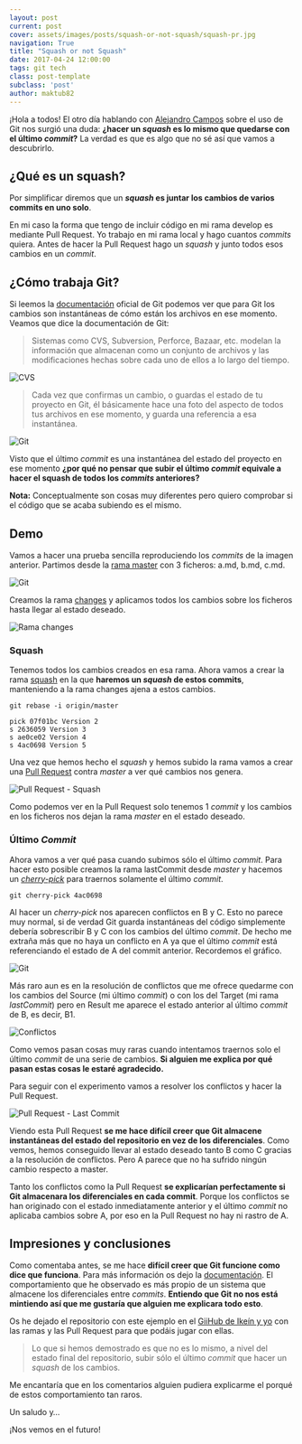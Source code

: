 ```yaml
---
layout: post
current: post
cover: assets/images/posts/squash-or-not-squash/squash-pr.jpg
navigation: True
title: "Squash or not Squash"
date: 2017-04-24 12:00:00
tags: git tech
class: post-template
subclass: 'post'
author: maktub82
---
```


¡Hola a todos! El otro día hablando con [Alejandro Campos](https://twitter.com/alejacma) sobre el uso de Git nos surgió una duda: **¿hacer un _squash_ es lo mismo que quedarse con el último _commit_?** La verdad es que es algo que no sé así que vamos a descubrirlo.

## ¿Qué es un squash?

Por simplificar diremos que un **_squash_ es juntar los cambios de varios commits en uno solo**.

En mi caso la forma que tengo de incluir código en mi rama develop es mediante Pull Request. Yo trabajo en mi rama local y hago cuantos _commits_ quiera. Antes de hacer la Pull Request hago un _squash_ y junto todos esos cambios en un _commit_.

## ¿Cómo trabaja Git?

Si leemos la [documentación](https://git-scm.com/book/es/v1/Empezando-Fundamentos-de-Git) oficial de Git podemos ver que para Git los cambios son instantáneas de cómo están los archivos en ese momento. Veamos que dice la documentación de Git:

> Sistemas como CVS, Subversion, Perforce, Bazaar, etc. modelan la información que almacenan como un conjunto de archivos y las modificaciones hechas sobre cada uno de ellos a lo largo del tiempo.

![CVS](/assets/images/posts/squash-or-not-squash/cvs.png)

> Cada vez que confirmas un cambio, o guardas el estado de tu proyecto en Git, él básicamente hace una foto del aspecto de todos tus archivos en ese momento, y guarda una referencia a esa instantánea.

![Git](/assets/images/posts/squash-or-not-squash/git.png)

Visto que el último _commit_ es una instantánea del estado del proyecto en ese momento **¿por qué no pensar que subir el último _commit_ equivale a hacer el squash de todos los _commits_ anteriores?**

**Nota:** Conceptualmente son cosas muy diferentes pero quiero comprobar si el código que se acaba subiendo es el mismo.

## Demo

Vamos a hacer una prueba sencilla reproduciendo los _commits_ de la imagen anterior. Partimos desde la [rama master](https://github.com/ikeinyyo/Squash/tree/master) con 3 ficheros: a.md, b.md, c.md.

![Git](/assets/images/posts/squash-or-not-squash/git.png)

Creamos la rama [changes](https://github.com/ikeinyyo/Squash/tree/changes) y aplicamos todos los cambios sobre los ficheros hasta llegar al estado deseado.

![Rama changes](/assets/images/posts/squash-or-not-squash/changes.jpg)

### Squash

Tenemos todos los cambios creados en esa rama. Ahora vamos a crear la rama [squash](https://github.com/ikeinyyo/Squash/tree/squash) en la que **haremos un _squash_ de estos commits**, manteniendo a la rama changes ajena a estos cambios.

`git rebase -i origin/master`

```
pick 07f01bc Version 2
s 2636059 Version 3
s ae0ce02 Version 4
s 4ac0698 Version 5
```

Una vez que hemos hecho el _squash_ y hemos subido la rama vamos a crear una [Pull Request](https://github.com/ikeinyyo/Squash/pull/1/files) contra _master_ a ver qué cambios nos genera.

![Pull Request - Squash](/assets/images/posts/squash-or-not-squash/squash-pr.jpg)

Como podemos ver en la Pull Request solo tenemos 1 _commit_ y los cambios en los ficheros nos dejan la rama _master_ en el estado deseado.

### Último _Commit_

Ahora vamos a ver qué pasa cuando subimos sólo el último _commit_. Para hacer esto posible creamos la rama lastCommit desde _master_ y hacemos un [_cherry-pick_](https://git-scm.com/docs/git-cherry-pick) para traernos solamente el último _commit_.

`git cherry-pick 4ac0698`

Al hacer un _cherry-pick_ nos aparecen conflictos en B y C. Esto no parece muy normal, si de verdad Git guarda instantáneas del código simplemente debería sobrescribir B y C con los cambios del último _commit_. De hecho me extraña más que no haya un conflicto en A ya que el último _commit_ está referenciando el estado de A del commit anterior. Recordemos el gráfico.

![Git](/assets/images/posts/squash-or-not-squash/git.png)

Más raro aun es en la resolución de conflictos que me ofrece quedarme con los cambios del Source (mi último _commit_) o con los del Target (mi rama _lastCommit_) pero en Result me aparece el estado anterior al último _commit_ de B, es decir, B1.

![Conflictos](/assets/images/posts/squash-or-not-squash/conflict-b.jpg)

Como vemos pasan cosas muy raras cuando intentamos traernos solo el último _commit_ de una serie de cambios. **Si alguien me explica por qué pasan estas cosas le estaré agradecido.**

Para seguir con el experimento vamos a resolver los conflictos y hacer la Pull Request.

![Pull Request - Last Commit](/assets/images/posts/squash-or-not-squash/lastCommit-pr.jpg)

Viendo esta Pull Request **se me hace difícil creer que Git almacene instantáneas del estado del repositorio en vez de los diferenciales**. Como vemos, hemos conseguido llevar al estado deseado tanto B como C gracias a la resolución de conflictos. Pero A parece que no ha sufrido ningún cambio respecto a master.

Tanto los conflictos como la Pull Request **se explicarían perfectamente si Git almacenara los diferenciales en cada commit**. Porque los conflictos se han originado con el estado inmediatamente anterior y el último _commit_ no aplicaba cambios sobre A, por eso en la Pull Request no hay ni rastro de A.

## Impresiones y conclusiones

Como comentaba antes, se me hace **difícil creer que Git funcione como dice que funciona**. Para más información os dejo la [documentación](https://git-scm.com/book/es/v1/Empezando-Fundamentos-de-Git). El comportamiento que he observado es más propio de un sistema que almacene los diferenciales entre _commits_. **Entiendo que Git no nos está mintiendo así que me gustaría que alguien me explicara todo esto**.

Os he dejado el repositorio con este ejemplo en el [GiiHub de Ikeín y yo](https://github.com/ikeinyyo/Squash) con las ramas y las Pull Request para que podáis jugar con ellas.

> Lo que si hemos demostrado es que no es lo mismo, a nivel del estado final del repositorio, subir sólo el último _commit_ que hacer un _squash_ de los cambios.

Me encantaría que en los comentarios alguien pudiera explicarme el porqué de estos comportamiento tan raros.

Un saludo y…

¡Nos vemos en el futuro!
